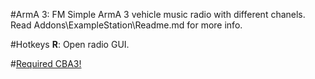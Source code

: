 #ArmA 3: FM
Simple ArmA 3 vehicle music radio with different chanels.
Read Addons\ExampleStation\Readme.md for more info.

#Hotkeys
**R**: Open radio GUI.

#[Required CBA3!](http://www.armaholic.com/page.php?id=18767)
